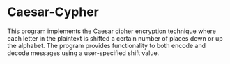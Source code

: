 # Caesar-Cypher
This program implements the Caesar cipher encryption technique where each letter in the plaintext is shifted a certain number of places down or up the alphabet. The program provides functionality to both encode and decode messages using a user-specified shift value.
